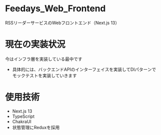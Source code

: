 
# Feedays_Web_Frontend
RSSリーダーサービスのWebフロントエンド（Next.js 13）
# 現在の実装状況
今はインフラ層を実装している最中です
- 具体的には、バックエンドAPIのインターフェイスを実装してDIパターンでモックテストを実装していきます

# 使用技術
- Next.js 13
- TypeScript
- ChakraUI
- 状態管理にReduxを採用

